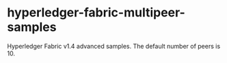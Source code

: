 # hyperledger-fabric-multipeer-samples
Hyperledger Fabric v1.4 advanced samples. The default number of peers is 10.
